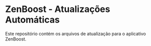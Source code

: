 # ZenBoost - Atualizações Automáticas
Este repositório contém os arquivos de atualização para o aplicativo ZenBoost.
